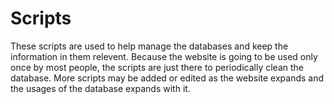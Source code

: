 # Scripts
These scripts are used to help manage the databases and keep the information in them relevent. Because the website is going to be used only once by most people, the scripts are just there to periodically clean the database. More scripts may be added or edited as the website expands and the usages of the database expands with it.
